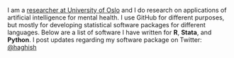 I am a [researcher at University of Oslo](https://scholar.google.com/citations?user=BtsIku0AAAAJ&hl=en) and I do research on applications of artificial intelligence for mental health. I use GitHub for different purposes, but mostly for developing statistical software packages for different languages. Below are a list of software I have written for __R__, __Stata__, and __Python__. I post updates regarding my software package on Twitter: [@haghish](https://twitter.com/Haghish)



